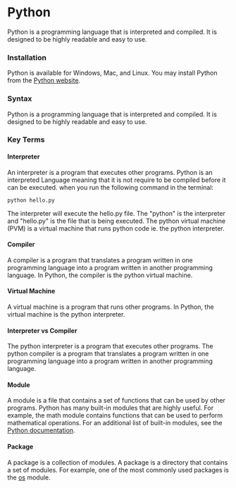 # Python
Python is a programming language that is interpreted and compiled. It is designed to be highly readable and easy to use.
### Installation
Python is available for Windows, Mac, and Linux.
You may install Python from the [Python website](https://www.python.org/downloads/).
### Syntax
Python is a programming language that is interpreted and compiled. It is designed to be highly readable and easy to use.
### Key Terms
#### Interpreter
An interpreter is a program that executes other programs. Python is an interpreted Language meaning that it is not require to be compiled before it can be executed. 
when you run the following command in the terminal:
```
python hello.py
```
The interpreter will execute the hello.py file. The "python" is the interpreter and "hello.py" is the file that is being executed. The python virtual machine (PVM) is a virtual machine that runs python code ie. the python interpreter.
#### Compiler
A compiler is a program that translates a program written in one programming language into a program written in another programming language. In Python, the compiler is the python virtual machine.
#### Virtual Machine
A virtual machine is a program that runs other programs. In Python, the virtual machine is the python interpreter.
#### Interpreter vs Compiler
The python interpreter is a program that executes other programs. The python compiler is a program that translates a program written in one programming language into a program written in another programming language.
#### Module
A module is a file that contains a set of functions that can be used by other programs. Python has many built-in modules that are highly useful. For example, the math module contains functions that can be used to perform mathematical operations. For an additional list of built-in modules, see the [Python documentation](https://docs.python.org/3/library/).
#### Package
A package is a collection of modules. A package is a directory that contains a set of modules. For example, one of the most commonly used packages is the [os](https://docs.python.org/3/library/os.html) module.
